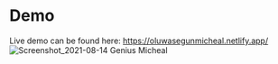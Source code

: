 # Demo
Live demo can be found here: https://oluwasegunmicheal.netlify.app/
![Screenshot_2021-08-14 Genius Micheal](https://user-images.githubusercontent.com/33321629/129442966-53155d30-685e-4709-8ee1-a2dc994a866b.png)
